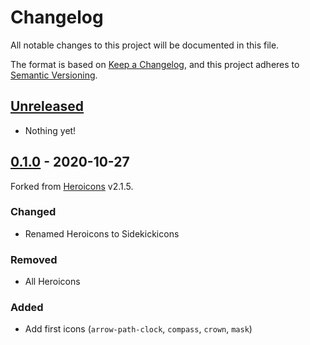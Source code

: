 # Changelog

All notable changes to this project will be documented in this file.

The format is based on [Keep a Changelog](https://keepachangelog.com/),
and this project adheres to [Semantic Versioning](https://semver.org/spec/v2.0.0.html).

## [Unreleased]

- Nothing yet!

## [0.1.0] - 2020-10-27

Forked from [Heroicons](https://github.com/tailwindlabs/heroicons) v2.1.5.

### Changed

- Renamed Heroicons to Sidekickicons

### Removed

- All Heroicons

### Added

- Add first icons (`arrow-path-clock`, `compass`, `crown`, `mask`)

[unreleased]: https://github.com/ndri/sidekickicons/compare/v0.1.0...HEAD

<!-- [1.0.0]: https://github.com/ndri/sidekickicons/compare/v0.1.0...v1.0.0 -->

[0.1.0]: https://github.com/ndri/sidekickicons/releases/tag/v1.0.0
